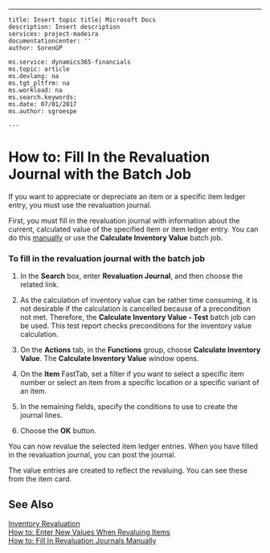 ---
    title: Insert topic title| Microsoft Docs
    description: Insert description
    services: project-madeira
    documentationcenter: ''
    author: SorenGP

    ms.service: dynamics365-financials
    ms.topic: article
    ms.devlang: na
    ms.tgt_pltfrm: na
    ms.workload: na
    ms.search.keywords:
    ms.date: 07/01/2017
    ms.author: sgroespe

    ---
# How to: Fill In the Revaluation Journal with the Batch Job
If you want to appreciate or depreciate an item or a specific item ledger entry, you must use the revaluation journal.  
  
 First, you must fill in the revaluation journal with information about the current, calculated value of the specified item or item ledger entry. You can do this [manually](../how-to-fill-in-revaluation-journals-manually.md) or use the **Calculate Inventory Value** batch job.  
  
### To fill in the revaluation journal with the batch job  
  
1.  In the **Search** box, enter **Revaluation Journal**, and then choose the related link.  
  
2.  As the calculation of inventory value can be rather time consuming, it is not desirable if the calculation is cancelled because of a precondition not met. Therefore, the **Calculate Inventory Value - Test** batch job can be used. This test report checks preconditions for the inventory value calculation.  
  
3.  On the **Actions** tab, in the **Functions** group, choose **Calculate Inventory Value**. The **Calculate Inventory Value** window opens.  
  
4.  On the **Item** FastTab, set a filter if you want to select a specific item number or select an item from a specific location or a specific variant of an item.  
  
5.  In the remaining fields, specify the conditions to use to create the journal lines.  
  
6.  Choose the **OK** button.  
  
 You can now revalue the selected item ledger entries. When you have filled in the revaluation journal, you can post the journal.  
  
 The value entries are created to reflect the revaluing. You can see these from the item card.  
  
## See Also  
 [Inventory Revaluation](../inventory-revaluation.md)   
 [How to: Enter New Values When Revaluing Items](../how-to-enter-new-values-when-revaluing-items.md)   
 [How to: Fill In Revaluation Journals Manually](../how-to-fill-in-revaluation-journals-manually.md)
